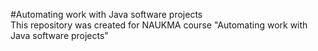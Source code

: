 #Automating work with Java software projects  
This repository was created for NAUKMA course "Automating work with Java software projects"
